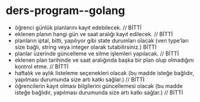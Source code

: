 # ders-program--golang

- öğrenci günlük planlarını kayıt edebilecek. // BİTTİ
- eklenen planın hangi gün ve saat aralığı kayıt edilecek. // BİTTİ
- planların iptal, bitti, yapılıyor gibi state durumları olacak (veri type’ları size bağlı, string veya integer olarak tutabilirsiniz.) BİTTİ
- planlar üzerinde güncelleme ve silme işlemleri yapılacak. // BİTTİ
- eklenen plan tarihinde ve saat aralığında başka bir plan olup olmadığını kontrol etme. // BİTTİ
- haftalık ve aylık listeleme seçenekleri olacak (bu madde isteğe bağlıdır, yapılması durumunda size artı katkı sağlar.) // BİTTİ
- öğrencilerin kayıt olması bilgilerini güncellemesi olacak (bu madde isteğe bağlıdır, yapılması durumunda size artı katkı sağlar.) // BİTTİ
